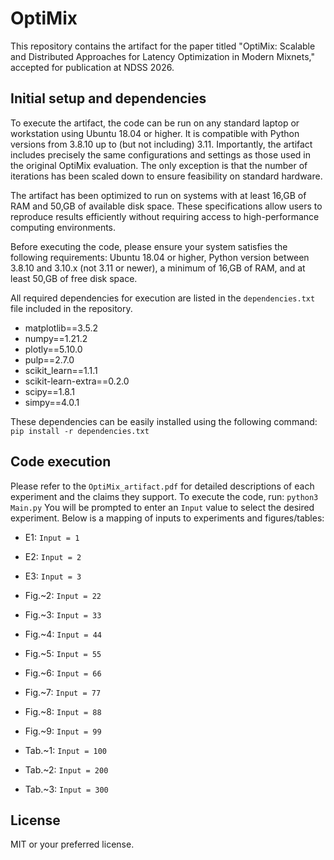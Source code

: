 # OptiMix

This repository contains the artifact for the paper titled "OptiMix: Scalable and Distributed Approaches for Latency Optimization in Modern Mixnets," accepted for publication at NDSS 2026.



## Initial setup and dependencies
To execute the artifact, the code can be run on any standard laptop or workstation using Ubuntu 18.04 or higher. It is compatible with Python versions from 3.8.10 up to (but not including) 3.11. Importantly, the artifact includes precisely the same configurations and settings as those used in the original OptiMix evaluation. The only exception is that the number of iterations has been scaled down to ensure feasibility on standard hardware.

The artifact has been optimized to run on systems with at least 16\,GB of RAM and 50\,GB of available disk space. These specifications allow users to reproduce results efficiently without requiring access to high-performance computing environments.

Before executing the code, please ensure your system satisfies the following requirements: Ubuntu 18.04 or higher, Python version between 3.8.10 and 3.10.x (not 3.11 or newer), a minimum of 16\,GB of RAM, and at least 50\,GB of free disk space.

All required dependencies for execution are listed in the `dependencies.txt` file included in the repository.


- matplotlib==3.5.2
- numpy==1.21.2
- plotly==5.10.0
- pulp==2.7.0
- scikit_learn==1.1.1
- scikit-learn-extra==0.2.0
- scipy==1.8.1
- simpy==4.0.1
  
These dependencies can be easily installed using the following command: `pip install -r dependencies.txt`



## Code execution

Please refer to the `OptiMix_artifact.pdf` for detailed descriptions of each experiment and the claims they support. To execute the code, run: `python3 Main.py`
You will be prompted to enter an `Input` value to select the desired experiment. Below is a mapping of inputs to experiments and figures/tables:



- E1:  `Input = 1`
- E2:  `Input = 2`
- E3:  `Input = 3`

- Fig.~2: `Input = 22`
- Fig.~3: `Input = 33`
- Fig.~4: `Input = 44`
- Fig.~5: `Input = 55`
- Fig.~6: `Input = 66`
- Fig.~7: `Input = 77`
- Fig.~8: `Input = 88`
- Fig.~9: `Input = 99`
  
- Tab.~1: `Input = 100`
- Tab.~2: `Input = 200`
- Tab.~3: `Input = 300`


## License
MIT or your preferred license.
